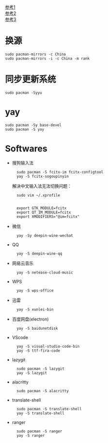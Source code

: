 [参考1](https://zhuanlan.zhihu.com/p/114062538)  
[参考2](https://blog.csdn.net/a772304419/article/details/124248176)  
[参考3](https://blog.csdn.net/m0_47329175/article/details/120555352) 

# 换源
```
sudo pacman-mirrors -c China
sudo pacman-mirrors -i -c China -m rank
```
# 同步更新系统
```
sudo pacman -Syyu
```

# yay
    sudo pacman -Sy base-devel
    sudo pacman -S yay


# Softwares
- 搜狗输入法

        sudo pacman -S fcitx-im fcitx-configtool  
        yay -S fcitx-sogoupinyin
    解决中文输入法无法切换问题：

        sudo vim ~/.xprofile


        export GTK_MODULE=fcitx
        export QT_IM_MODULE=fcitx
        export XMODIFIERS="@im=fcitx"

- 微信

        yay -Sy deepin-wine-wechat

- QQ

        yay -S deepin-wine-qq

- 网易云音乐

        yay -S netease-cloud-music

- WPS

        yay -S wps-office

- 迅雷

        yay -S xunlei-bin

- 百度网盘(electron)

        yay -S baidunetdisk

- VScode

        yay -S visual-studio-code-bin
        yay -S ttf-fira-code

- lazygit

        sudo pacman -S lazygit
        yay -S lazygit

- alacritty

        sudo pacman -S alacritty

- translate-shell

        sudo pacman -S translate-shell
        yay -S translate-shell

- ranger

        sudo pacman -S ranger
        yay -S ranger
